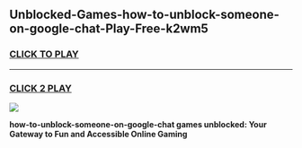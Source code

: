 
## Unblocked-Games-how-to-unblock-someone-on-google-chat-Play-Free-k2wm5
<h3>
<a href="https://premium76.site?title=how-to-unblock-someone-on-google-chat&ref=20M">CLICK TO PLAY</a></h3>
<hr>

<h3>
<a href="https://premium76.site?title=how-to-unblock-someone-on-google-chat&ref=20M">CLICK 2 PLAY</a>
  
</h3>

<a href="https://premium76.site?title=how-to-unblock-someone-on-google-chat&ref=19M"><img src="https://clearcache.store/games.png"></a>


**how-to-unblock-someone-on-google-chat games unblocked: Your Gateway to Fun and Accessible Online Gaming**
